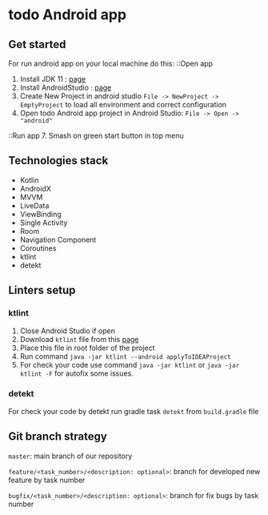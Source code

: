 # todo Android app

## Get started
For run android app on your local machine do this:
::Open app
1. Install JDK 11 : [page](https://www.oracle.com/java/technologies/javase-jdk11-downloads.html)
2. Install AndroidStudio : [page](https://developer.android.com/studio)
3. Create New Project in android studio `File -> NewProject -> EmptyProject` to load all environment and correct configuration
4. Open todo Android app project in Android Studio: `File -> Open -> "android"`

::Run app
7. Smash on green start button in top menu

## Technologies stack

- Kotlin
- AndroidX
- MVVM
- LiveData
- ViewBinding
- Single Activity
- Room
- Navigation Component
- Coroutines
- ktlint
- detekt

## Linters setup

### ktlint

1. Close Android Studio if open
2. Download `ktlint` file from this [page](https://github.com/pinterest/ktlint/releases)
3. Place this file in root folder of the project
4. Run command `java -jar ktlint --android applyToIDEAProject`
5. For check your code use command `java -jar ktlint` or `java -jar ktlint -F` for autofix some issues.

### detekt

For check your code by detekt run gradle task `detekt` from `build.gradle` file

## Git branch strategy

`master`: main branch of our repository

`feature/<task_number>/<description: optional>`: branch for developed new feature by task number

`bugfix/<task_number>/<description: optional>`: branch for fix bugs by task number